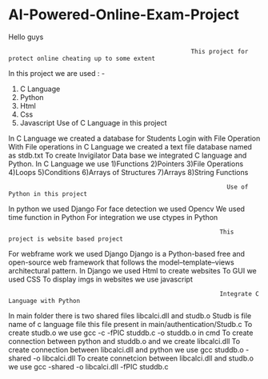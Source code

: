 # AI-Powered-Online-Exam-Project
Hello guys



                                                       This project for protect online cheating up to some extent 

In this project we are used : -
1) C Language
2) Python
3) Html
4) Css
5) Javascript
                                                                 Use of C Language in this project
                                                                 
                                                                 
In C Language we created a database for Students Login with File Operation
With File operations in C Language we created a text file database named as stdb.txt
To create Invigilator Data base we integrated C language and Python.
In C Language we use
1)Functions
2)Pointers
3)File Operations 
4)Loops 
5)Conditions 
6)Arrays of Structures
7)Arrays
8)String Functions



                                                                 Use of Python in this project
                                                                 
In python we used Django
For face detection we used Opencv
We used time function in Python
For integration we use ctypes in Python


                                                               This project is website based project
                                                               

For webframe work we used Django
Django is a Python-based free and open-source web framework that follows the model–template–views architectural pattern.
In Django we used Html to create websites
To GUI we used CSS
To display imgs in websites we use javascript


                                                               Integrate C Language with Python
                                                               

In main folder there is two shared files libcalci.dll and studb.o
Studb is file name of c language file this file present in main/authentication/Studb.c
To create studb.o we use gcc -c -fPIC studdb.c -o studdb.o in cmd
To create connection between python and studdb.o and we create libcalci.dll
To create connection between libcalci.dll and python we use gcc studdb.o -shared -o libcalci.dll
To create connetcion between libcalci.dll and studb.o we use gcc -shared -o libcalci.dll -fPIC studdb.c
